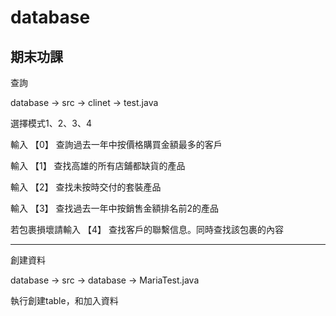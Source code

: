 # database
期末功課
-------------------------------------------------------------------------
查詢

database -> src -> clinet -> test.java

選擇模式1、2、3、4

輸入 【0】 查詢過去一年中按價格購買金額最多的客戶

輸入 【1】 查找高雄的所有店鋪都缺貨的產品

輸入 【2】 查找未按時交付的套裝產品

輸入 【3】 查找過去一年中按銷售金額排名前2的產品

若包裹損壞請輸入 【4】 查找客戶的聯繫信息。同時查找該包裹的內容

-------------------------------------------------------------------------
創建資料

database -> src -> database -> MariaTest.java

執行創建table，和加入資料
